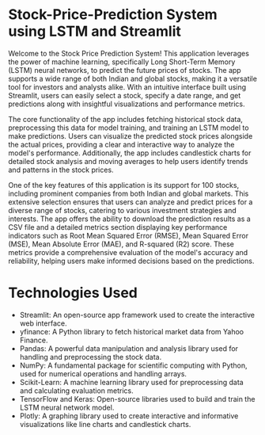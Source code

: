 # Stock-Price-Prediction System using LSTM and Streamlit

Welcome to the Stock Price Prediction System! This application leverages the power of machine learning, specifically Long Short-Term Memory (LSTM) neural networks, to predict the future prices of stocks. The app supports a wide range of both Indian and global stocks, making it a versatile tool for investors and analysts alike. With an intuitive interface built using Streamlit, users can easily select a stock, specify a date range, and get predictions along with insightful visualizations and performance metrics.

The core functionality of the app includes fetching historical stock data, preprocessing this data for model training, and training an LSTM model to make predictions. Users can visualize the predicted stock prices alongside the actual prices, providing a clear and interactive way to analyze the model's performance. Additionally, the app includes candlestick charts for detailed stock analysis and moving averages to help users identify trends and patterns in the stock prices.

One of the key features of this application is its support for 100 stocks, including prominent companies from both Indian and global markets. This extensive selection ensures that users can analyze and predict prices for a diverse range of stocks, catering to various investment strategies and interests. The app offers the ability to download the prediction results as a CSV file and a detailed metrics section displaying key performance indicators such as Root Mean Squared Error (RMSE), Mean Squared Error (MSE), Mean Absolute Error (MAE), and R-squared (R2) score. These metrics provide a comprehensive evaluation of the model's accuracy and reliability, helping users make informed decisions based on the predictions.

# Technologies Used
- Streamlit: An open-source app framework used to create the interactive web interface.
- yfinance: A Python library to fetch historical market data from Yahoo Finance.
- Pandas: A powerful data manipulation and analysis library used for handling and preprocessing the stock data.
- NumPy: A fundamental package for scientific computing with Python, used for numerical operations and handling arrays.
- Scikit-Learn: A machine learning library used for preprocessing data and calculating evaluation metrics.
- TensorFlow and Keras: Open-source libraries used to build and train the LSTM neural network model.
- Plotly: A graphing library used to create interactive and informative visualizations like line charts and candlestick charts.
